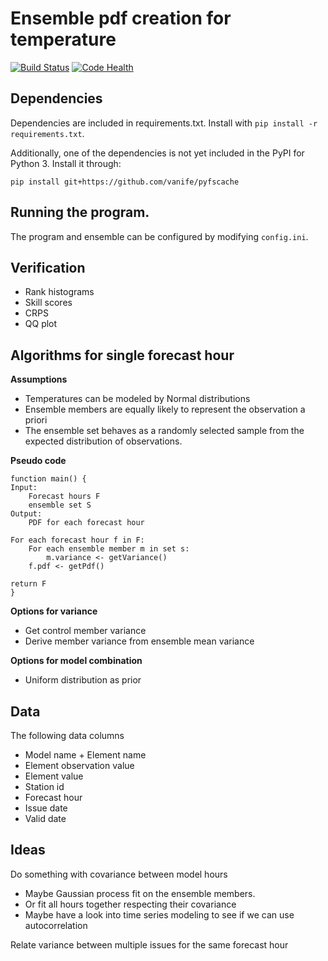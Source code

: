 # Ensemble pdf creation for temperature
[![Build Status](https://travis-ci.org/tomderuijter/probability-forecast.svg?branch=master)](https://travis-ci.org/tomderuijter/probability-forecast)
[![Code Health](https://landscape.io/github/tomderuijter/probability-forecast/master/landscape.svg?style=flat)](https://landscape.io/github/tomderuijter/probability-forecast/master)

## Dependencies
Dependencies are included in requirements.txt.
Install with ```pip install -r requirements.txt```.

Additionally, one of the dependencies is not yet included in the PyPI for Python
3. Install it through:

```
pip install git+https://github.com/vanife/pyfscache
```

## Running the program.
The program and ensemble can be configured by modifying `config.ini`.

## Verification
- Rank histograms
- Skill scores
- CRPS
- QQ plot

## Algorithms for single forecast hour

**Assumptions**
* Temperatures can be modeled by Normal distributions
* Ensemble members are equally likely to represent the observation a priori
* The ensemble set behaves as a randomly selected sample from the expected
distribution of observations.

**Pseudo code**
```
function main() {
Input:
    Forecast hours F
    ensemble set S
Output:
    PDF for each forecast hour

For each forecast hour f in F:
    For each ensemble member m in set s:
        m.variance <- getVariance()
    f.pdf <- getPdf()

return F
}
```

**Options for variance**
* Get control member variance
* Derive member variance from ensemble mean variance

**Options for model combination**
* Uniform distribution as prior

## Data
The following data columns
* Model name + Element name
* Element observation value
* Element value
* Station id
* Forecast hour
* Issue date
* Valid date

## Ideas
Do something with covariance between model hours
- Maybe Gaussian process fit on the ensemble members.
- Or fit all hours together respecting their covariance
- Maybe have a look into time series modeling to see if we can use autocorrelation

Relate variance between multiple issues for the same forecast hour
